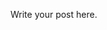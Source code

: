 <!--
.. title: My Cat is the Cutest
.. slug: my-cat-is-the-cutest
.. date: 2023-03-26 20:56:43 UTC-04:00
.. tags: 
.. category: 
.. link: 
.. description: 
.. type: text
-->

Write your post here.
